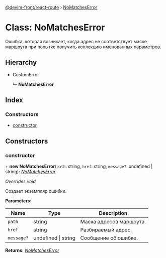[@devim-front/react-route](../README.md) › [NoMatchesError](nomatcheserror.md)

# Class: NoMatchesError

Ошибка, которая возникает, когда адрес не соответствует маске маршрута при
попытке получить коллекцию именованных параметров.

## Hierarchy

* CustomError

  ↳ **NoMatchesError**

## Index

### Constructors

* [constructor](nomatcheserror.md#markdown-header-constructor)

## Constructors

### <a id="markdown-header-constructor" name="markdown-header-constructor"></a>  constructor

\+ **new NoMatchesError**(`path`: string, `href`: string, `message?`: undefined | string): *[NoMatchesError](nomatcheserror.md)*

*Overrides void*

Создает экземпляр ошибки.

**Parameters:**

Name | Type | Description |
------ | ------ | ------ |
`path` | string | Маска адресов маршрута. |
`href` | string | Разбираемый адрес. |
`message?` | undefined &#124; string | Сообщение об ошибке.  |

**Returns:** *[NoMatchesError](nomatcheserror.md)*
